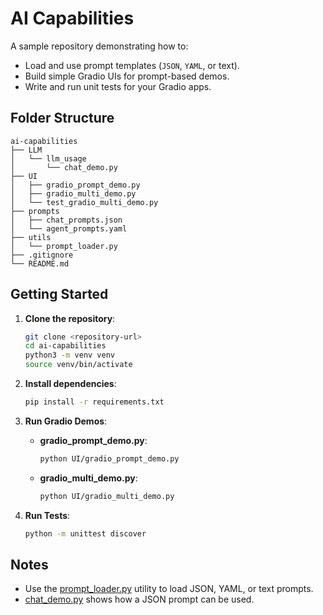# AI Capabilities

A sample repository demonstrating how to:
- Load and use prompt templates (`JSON`, `YAML`, or text).
- Build simple Gradio UIs for prompt-based demos.
- Write and run unit tests for your Gradio apps.

## Folder Structure

```
ai-capabilities
├── LLM
│   └── llm_usage
│       └── chat_demo.py
├── UI
│   ├── gradio_prompt_demo.py
│   ├── gradio_multi_demo.py
│   └── test_gradio_multi_demo.py
├── prompts
│   ├── chat_prompts.json
│   └── agent_prompts.yaml
├── utils
│   └── prompt_loader.py
├── .gitignore
└── README.md
```

## Getting Started

1. **Clone the repository**:
   ```bash
   git clone <repository-url>
   cd ai-capabilities
   python3 -m venv venv
   source venv/bin/activate
   ```

2. **Install dependencies**:
   ```bash
   pip install -r requirements.txt
   ```

3. **Run Gradio Demos**:
   - **gradio_prompt_demo.py**:
     ```bash
     python UI/gradio_prompt_demo.py
     ```
   - **gradio_multi_demo.py**:
     ```bash
     python UI/gradio_multi_demo.py
     ```

4. **Run Tests**:
   ```bash
   python -m unittest discover
   ```

## Notes
- Use the [prompt_loader.py](utils/prompt_loader.py) utility to load JSON, YAML, or text prompts.
- [chat_demo.py](LLM/llm_usage/chat_demo.py) shows how a JSON prompt can be used. 